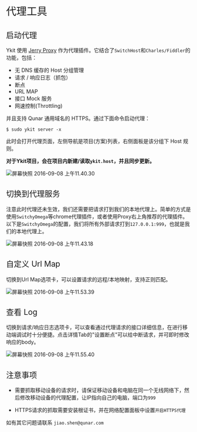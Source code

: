 <h1 style="font-weight: normal"> 代理工具 </h1>

<h2 style="font-weight: normal"> 启动代理 </h2>

Ykit 使用 [Jerry Proxy][1] 作为代理插件。它结合了`SwitchHost`和`Charles/Fiddler`的功能，包括：

- 无 DNS 缓存的 Host 分组管理
- 请求 / 响应日志（抓包）
- 断点
- URL MAP
- 接口 Mock 服务
- 网速控制(Throttling)

并且支持 Qunar 通用域名的 HTTPS。通过下面命令启动代理：

```
$ sudo ykit server -x
```

此时会打开代理页面，左侧导航是项目(方案)列表，右侧面板是该分组下 Host 规则。

**对于Ykit项目，会在项目内新建/读取`ykit.host`，并且同步更新。**

![屏幕快照 2016-09-08 上午11.40.30](http://gitlab.corp.qunar.com/uploads/mfe/ykit/392730b24f/%E5%B1%8F%E5%B9%95%E5%BF%AB%E7%85%A7_2016-09-08_%E4%B8%8A%E5%8D%8811.40.30.png)

<h2 style="font-weight: normal"> 切换到代理服务 </h2>

注意此时代理还未生效，我们还需要把请求打到我们的本地代理上。简单的方式是使用`SwitchyOmega`等chrome代理插件，或者使用Proxy右上角推荐的代理插件。以下是`SwitchyOmega`的配置，我们将所有外部请求打到`127.0.0.1:999`，也就是我们的本地代理上。

![屏幕快照 2016-09-08 上午11.43.18](http://gitlab.corp.qunar.com/uploads/mfe/ykit/370cfe24b5/%E5%B1%8F%E5%B9%95%E5%BF%AB%E7%85%A7_2016-09-08_%E4%B8%8A%E5%8D%8811.43.18.png)

<h2 style="font-weight: normal"> 自定义 Url Map </h2>

切换到Url Map选项卡，可以设置请求的远程/本地映射，支持正则匹配。

![屏幕快照 2016-09-08 上午11.53.39](http://gitlab.corp.qunar.com/uploads/mfe/ykit/c1f92f0479/%E5%B1%8F%E5%B9%95%E5%BF%AB%E7%85%A7_2016-09-08_%E4%B8%8A%E5%8D%8811.53.39.png)

<h2 style="font-weight: normal"> 查看 Log </h2>

切换到请求/响应日志选项卡，可以查看通过代理请求的接口详细信息，在进行移动端调试时十分便捷。点击详情Tab的"设置断点"可以给中断请求，并可即时修改响应的body。

![屏幕快照 2016-09-08 上午11.55.40](http://gitlab.corp.qunar.com/uploads/mfe/ykit/68d3467c6c/%E5%B1%8F%E5%B9%95%E5%BF%AB%E7%85%A7_2016-09-08_%E4%B8%8A%E5%8D%8811.55.40.png)

<h2 style="font-weight: normal"> 注意事项 </h2>

- 需要抓取移动设备的请求时，请保证移动设备和电脑在同一个无线网络下，然后修改移动设备的代理配置，让IP指向自己的电脑，端口为`999`

- HTTPS请求的抓取需要安装根证书，并在网络配置面板中设置`开启HTTPS代理`

如有其它问题请联系 `jiao.shen@qunar.com`

[1]: https://github.com/Ellery0924/QProxy
